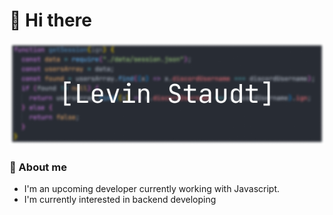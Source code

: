 # 👋 Hi there 

![An image with my name](https://github.com/levin-staudt/levin-staudt/blob/main/Group%201%20(1).png?raw=true)

### 👨 About me
- I'm an upcoming developer currently working with Javascript.
- I'm currently interested in backend developing
